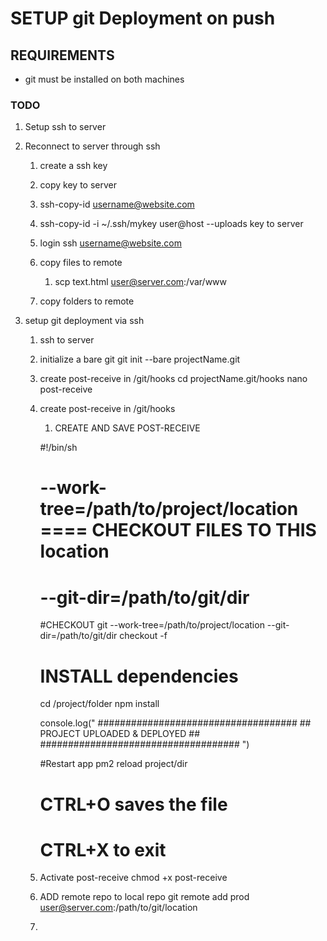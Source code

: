 # SETUP git Deployment on push

## REQUIREMENTS
* git must be installed on both machines



### TODO 
1) Setup ssh to server 
2) Reconnect to server through ssh
   1) create a ssh key
   2) copy key to server
   3) ssh-copy-id username@website.com
   4) ssh-copy-id -i ~/.ssh/mykey user@host --uploads key to server
   5) login ssh username@website.com


   6) copy files to remote 
      1) scp text.html user@server.com:/var/www


   7) copy folders to remote 


3) setup git deployment via ssh
   1) ssh to server
   2) initialize a bare git 
        git init --bare projectName.git

   3) create post-receive in /git/hooks
        cd projectName.git/hooks
        nano post-receive
   4) create post-receive in /git/hooks
      1) CREATE AND SAVE POST-RECEIVE

        #!/bin/sh

        # --work-tree=/path/to/project/location ==== CHECKOUT FILES TO THIS location
        # --git-dir=/path/to/git/dir
        
        #CHECKOUT
        git --work-tree=/path/to/project/location --git-dir=/path/to/git/dir checkout -f

        # INSTALL dependencies
        cd /project/folder
        npm install

        console.log("
            ####################################
            ##  PROJECT UPLOADED & DEPLOYED   ##
            ####################################
        ")

        #Restart app
        pm2 reload project/dir


        # CTRL+O saves the file
        # CTRL+X to exit

   5) Activate post-receive
        chmod +x post-receive 
   6) ADD remote repo to local repo
        git remote add prod user@server.com:/path/to/git/location
   7) 